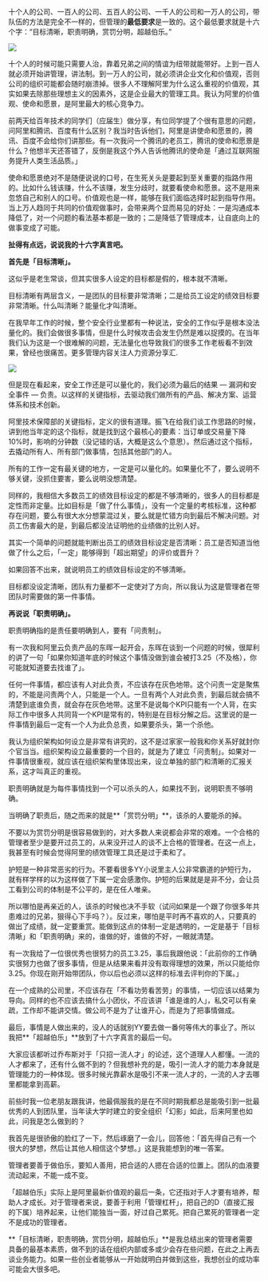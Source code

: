 十个人的公司、一百人的公司、五百人的公司、一千人的公司和一万人的公司，带队伍的方法是完全不一样的，但管理的**最低要求**是一致的。这个最低要求就是十六个字：“目标清晰，职责明确，赏罚分明，超越伯乐。”

  


![](https://mmbiz.qpic.cn/mmbiz/A1LTjusfEnw0oOHNSia0z4X6eyiaNtSic21EWaG5TBM6vUzu3M7aybux52qTgFIac0FiaUaP0eBO8Gxa2KBhfhGsSw/640?wx_fmt=png&tp=webp&wxfrom=5&wx_lazy=1&wx_co=1)

  


十个人的时候可能只需要人治，靠着兄弟之间的情谊为纽带就能带好。上到一百人就必须开始讲管理，讲法制。到一万人的公司，就必须讲企业文化和价值观，否则公司的组织可能都会随时崩溃掉。很多人不理解阿里为什么这么重视的价值观，其实如果去除那些理想主义的因素外，这是企业最大的管理工具。我认为阿里的价值观、使命和愿景，是阿里最大的核心竞争力。

  


前两天给百年技术的同学们（应届生）做分享，有位同学提了个很有意思的问题，问阿里和腾讯、百度有什么区别？我当时告诉他们，阿里是讲使命和愿景的，腾讯、百度不会给你们讲那些。有一次我问一个腾讯的老员工，腾讯的使命和愿景是什么？他想半天还答错了，反倒是我这个外人告诉他腾讯的使命是「通过互联网服务提升人类生活品质。」

  


使命和愿景绝对不是随便说说的口号，在生死关头是要起到至关重要的指路作用的。比如什么钱该赚，什么不该赚，发生分歧时，就要看使命和愿景。这不是用来忽悠自己和别人的口号。价值观也是一样，能够在我们面临选择时起到指导作用。当上万人趋同于共同的价值观做事时，会带来两个显而易见的好处：一是沟通成本降低了，对一个问题的看法基本都是一致的；二是降低了管理成本，让自底向上的做事变成了可能。

  


**扯得有点远，说说我的十六字真言吧。**

  


**首先是「目标清晰」。**

  


这似乎是老生常谈，但其实很多人设定的目标都是假的，根本就不清晰。

  


目标清晰有两层含义，一是团队的目标要非常清晰；二是给员工设定的绩效目标要非常清晰。什么叫清晰？能量化才叫清晰。

  


在我早年工作的时候，整个安全行业里都有一种说法，安全的工作似乎是根本没法量化的。我们会做很多事情，但是什么时候攻击会发生仍然是难以捉摸的。在当年我们认为这是一个很难解的问题，无法量化也导致我们的很多工作老板看不到效果，曾经也很痛苦。更多管理内容关注人力资源分享汇.

  


![](https://mmbiz.qpic.cn/mmbiz/uTkfoca7rFhjhOehtgzyYjyDTRLntp9lYuU1Q4g6Jan6EEiamyxnryibcSYedP3caAiamd1PKeBicBaaA69Xdj26Jw/640?tp=webp&wxfrom=5&wx_lazy=1&wx_co=1)

  


但是现在看起来，安全工作还是可以量化的，我们必须为最后的结果 — 漏洞和安全事件 — 负责。以这样的关键指标，去驱动我们做所有的产品、解决方案、运营体系和技术创新。

  


阿里技术保障部的关键指标，定义的很有道理。振飞在给我们谈工作思路的时候，讲到他当年定的这个指标，就是找到这个最核心的要素：当订单或交易量下降10%时，影响的分钟数（没记错的话，大概是这么个意思）。然后通过这个指标，去撬动所有人、所有部门做事情，包括其他部门的人。

  


所有的工作一定有最关键的地方，一定是可以量化的。如果量化不了，要么说明不够关键，没抓住要害，要么说明没想清楚。

  


同样的，我相信大多数员工的绩效目标设定的都是不够清晰的，很多人的目标都是定性而非定量。比如目标是「做了什么事情」，没有一个定量的考核标准，这种都存在问题，要么有很大水分想蒙混过关，要么就是忙错方向到最后不解决问题。对员工伤害最大的是，到最后都没法证明他的业绩做的比别人好。

  


其实一个简单的问题就能判断出员工的绩效目标设定是否清晰：员工是否知道当他做了什么之后，「一定」能够得到「超出期望」的评价或晋升？

  


如果回答不出来，就说明员工的绩效目标设定的不够清晰。

  


目标都没设定清晰，团队有力量都不一定使对了方向，所以我认为这是管理者在带团队时需要做的第一件事情。

  


**再说说「职责明确」。**



职责明确指的是责任要明确到人，要有「问责制」。

  


有一次我和阿里云负责产品的东晖一起开会，东晖在谈到一个问题的时候，很犀利的讲了一句「如果你知道年底的时候这个事情没做到谁会被打3.25（不及格），你可能就知道要去找谁了」。

  


任何一件事情，都应该有人对此负责，不应该存在灰色地带。这个问责一定是聚焦的，不能是问责两个人，只能是一个人。一旦有两个人对此负责，到最后就会搞不清楚到底谁负责，就会存在灰色地带。这里不是说每个KPI只能有一个人背，在实际工作中很多人共同背一个KPI是常有的，特别是在目标分解之后。这里说的是一件事情到最后一定有一个人为此负总责，如果要杀头，第一个杀他。

  


我认为组织架构如何设立是非常有讲究的，这不是过家家一般我和你关系好就封你个官当当。组织架构设立最重要的一个目的，就是为了建立「问责制」。如果对一件事情很重视，就应该在组织架构里体现出来，设立单独的部门和清晰的汇报关系，这才叫真正的重视。

  


职责明确就是为每件事情找到一个可以杀头的人，如果找不到，说明职责不够明确。

  


当明确了职责后，随之而来的就是**「赏罚分明」**，该杀的人要能杀的掉。

  


不要以为赏罚分明是很容易做到的，对大多数人来说都会非常的艰难。一个合格的管理者至少是要开过员工的，从来没开过人的谈不上合格的管理者。在这一点上，我甚至有时候会觉得阿里的绩效管理工具还是过于柔和了。

  


护短是一种非常恶劣的行为。不要看很多YY小说里主人公非常霸道的护短行为，就有样学样的以为这样做了下属一定会感激你。护短的后果就是是非不分，会让员工看到公司的体制是不公平的，是在任人唯亲。

  


所以哪怕是再亲近的人，该杀的时候也决不手软（试问如果是一个跟了你很多年共患难过的兄弟，狠得心下手吗？）。反过来，哪怕是平时再不喜欢的人，只要真的做出了成绩，就一定要重赏。能做到这点的体制一定是透明的，一定是基于「目标清晰」和「职责明确」来的，谁做的好，谁做的不好，一眼就清楚。

  


有一次我给了一位很优秀也很努力的员工3.25，事后我跟他说：「此前你的工作确实很努力也做了很多事情，但是从结果来看并没有取得理想的效果，所以只能给你3.25。你现在刚开始带团队，你以后也必须以这样的标准去评判你的下属。」

  


在一个成熟的公司里，不应该存在「不看功劳看苦劳」的事情，一切应该以结果为导向。同样的也不应该去搞什么小团伙，不应该讲「谁是谁的人」，私交可以有亲疏，工作却不能讲交情。做公司不是为了让谁开心，而是为了把事情做成。

  


最后，事情是人做出来的，没人的话就别YY要去做一番何等伟大的事业了。所以我把**「超越伯乐」**放到了十六字真言的最后一句。

  


大家应该都听过乔布斯对于「只招一流人才」的论述，这个道理人人都懂。一流的人才都来了，还有什么做不到的？但我想补充的是，吸引一流人才的能力本身就是管理能力的一种体现。很多时候光靠薪水是吸引不来一流人才的，一流的人才去哪里都能拿到高薪。

  


前些时我一位老朋友跟我讲，他最佩服我的是在不同时期我都总是能吸引到一批最优秀的人到团队里，当年读大学时建立的安全组织「幻影」如此，后来阿里也如此，问我是怎么做到的？

  


我首先是很骄傲的脸红了一下，然后琢磨了一会儿，回答他：「首先得自己有一个很大的梦想，然后让其他人相信这个梦想。」这是我能想到的唯一答案。

  


管理者要善于做伯乐，要知人善用，把合适的人摁在合适的位置上。团队的血液要流动起来，不能一成不变。

  


「超越伯乐」实际上是阿里最新价值观的最后一条，它还指对于人才要有培养，帮助人才成长。对于管理者来说，要善于利用「管理杠杆」，把自己的D（直接汇报的下属）培养起来，让他们能独当一面，好过自己累死。把自己累死的管理者一定不是成功的管理者。

  


**「目标清晰，职责明确，赏罚分明，超越伯乐」**是我总结出来的管理者需要具备的最基本素质，做不到的话在组织内部或多或少会存在些问题，在此之上再去谈业务能力。如果一些创业者能够从一开始就明白并做到这些，我想创业的成功率可能会大很多吧。

